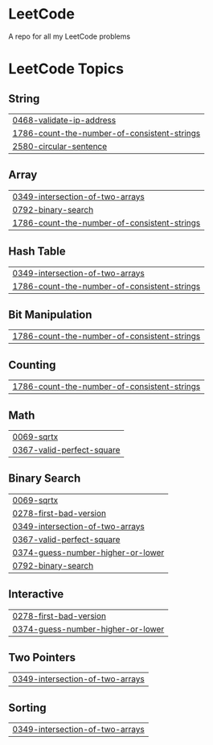# LeetCode
A repo for all my LeetCode problems

<!---LeetCode Topics Start-->
# LeetCode Topics
## String
|  |
| ------- |
| [0468-validate-ip-address](https://github.com/D-SNED/LeetCode/tree/master/0468-validate-ip-address) |
| [1786-count-the-number-of-consistent-strings](https://github.com/D-SNED/LeetCode/tree/master/1786-count-the-number-of-consistent-strings) |
| [2580-circular-sentence](https://github.com/D-SNED/LeetCode/tree/master/2580-circular-sentence) |
## Array
|  |
| ------- |
| [0349-intersection-of-two-arrays](https://github.com/D-SNED/LeetCode/tree/master/0349-intersection-of-two-arrays) |
| [0792-binary-search](https://github.com/D-SNED/LeetCode/tree/master/0792-binary-search) |
| [1786-count-the-number-of-consistent-strings](https://github.com/D-SNED/LeetCode/tree/master/1786-count-the-number-of-consistent-strings) |
## Hash Table
|  |
| ------- |
| [0349-intersection-of-two-arrays](https://github.com/D-SNED/LeetCode/tree/master/0349-intersection-of-two-arrays) |
| [1786-count-the-number-of-consistent-strings](https://github.com/D-SNED/LeetCode/tree/master/1786-count-the-number-of-consistent-strings) |
## Bit Manipulation
|  |
| ------- |
| [1786-count-the-number-of-consistent-strings](https://github.com/D-SNED/LeetCode/tree/master/1786-count-the-number-of-consistent-strings) |
## Counting
|  |
| ------- |
| [1786-count-the-number-of-consistent-strings](https://github.com/D-SNED/LeetCode/tree/master/1786-count-the-number-of-consistent-strings) |
## Math
|  |
| ------- |
| [0069-sqrtx](https://github.com/D-SNED/LeetCode/tree/master/0069-sqrtx) |
| [0367-valid-perfect-square](https://github.com/D-SNED/LeetCode/tree/master/0367-valid-perfect-square) |
## Binary Search
|  |
| ------- |
| [0069-sqrtx](https://github.com/D-SNED/LeetCode/tree/master/0069-sqrtx) |
| [0278-first-bad-version](https://github.com/D-SNED/LeetCode/tree/master/0278-first-bad-version) |
| [0349-intersection-of-two-arrays](https://github.com/D-SNED/LeetCode/tree/master/0349-intersection-of-two-arrays) |
| [0367-valid-perfect-square](https://github.com/D-SNED/LeetCode/tree/master/0367-valid-perfect-square) |
| [0374-guess-number-higher-or-lower](https://github.com/D-SNED/LeetCode/tree/master/0374-guess-number-higher-or-lower) |
| [0792-binary-search](https://github.com/D-SNED/LeetCode/tree/master/0792-binary-search) |
## Interactive
|  |
| ------- |
| [0278-first-bad-version](https://github.com/D-SNED/LeetCode/tree/master/0278-first-bad-version) |
| [0374-guess-number-higher-or-lower](https://github.com/D-SNED/LeetCode/tree/master/0374-guess-number-higher-or-lower) |
## Two Pointers
|  |
| ------- |
| [0349-intersection-of-two-arrays](https://github.com/D-SNED/LeetCode/tree/master/0349-intersection-of-two-arrays) |
## Sorting
|  |
| ------- |
| [0349-intersection-of-two-arrays](https://github.com/D-SNED/LeetCode/tree/master/0349-intersection-of-two-arrays) |
<!---LeetCode Topics End-->
